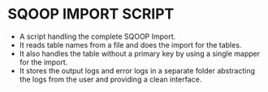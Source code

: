 # SQOOP IMPORT SCRIPT

 - A script handling the complete SQOOP Import. 
 - It reads table names from a file and does the import for the tables. 
 - It also handles the table without a primary key by using a single mapper for the import. 
 - It stores the output logs and error logs in a separate folder abstracting the logs from the user and providing a clean interface.

